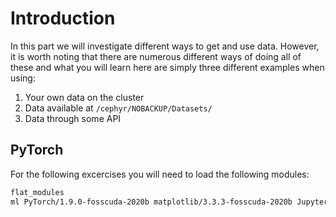 # Introduction
In this part we will investigate different ways to get and use data. However, it is worth noting that there are numerous different ways of doing all of these and what you will learn here are simply three different examples when using:
 1. Your own data on the cluster
 2. Data available at `/cephyr/NOBACKUP/Datasets/`
 3. Data through some API

## PyTorch
For the following excercises you will need to load the following modules:
```bash
flat_modules
ml PyTorch/1.9.0-fosscuda-2020b matplotlib/3.3.3-fosscuda-2020b JupyterLab/2.2.8-GCCcore-10.2.0
```